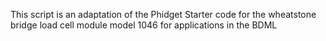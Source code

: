 This script is an adaptation of the Phidget Starter code for the wheatstone bridge load cell module model 1046 for applications in the BDML
